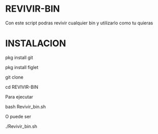 # REVIVIR-BIN
Con este script podras revivir cualquier bin y utilizarlo como tu quieras 

# INSTALACION

pkg install git 

pkg install figlet

git clone

cd REVIVIR-BIN

Para ejecutar 

bash Revivir_bin.sh 

O puede ser

./Revivir_bin.sh
